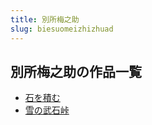 ```yaml
---
title: 別所梅之助
slug: biesuomeizhizhuad
---
```


## 別所梅之助の作品一覧

- [石を積む](shiwojimu-da7)
- [雪の武石峠](xuenowushisang-618)
